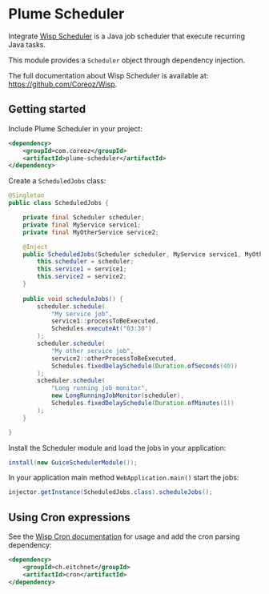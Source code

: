 Plume Scheduler
===============

Integrate [Wisp Scheduler](https://github.com/Coreoz/Wisp)
is a Java job scheduler that execute recurring Java tasks.

This module provides a `Scheduler` object through dependency injection.

The full documentation about Wisp Scheduler is available at:
<https://github.com/Coreoz/Wisp>.

Getting started
---------------
Include Plume Scheduler in your project:
```xml
<dependency>
    <groupId>com.coreoz</groupId>
    <artifactId>plume-scheduler</artifactId>
</dependency>
```

Create a `ScheduledJobs` class:
```java
@Singleton
public class ScheduledJobs {

    private final Scheduler scheduler;
    private final MyService service1;
    private final MyOtherService service2;

    @Inject
    public ScheduledJobs(Scheduler scheduler, MyService service1, MyOtherService service2) {
        this.scheduler = scheduler;
        this.service1 = service1;
        this.service2 = service2;
    }
    
    public void scheduleJobs() {
        scheduler.schedule(
            "My service job",
            service1::processToBeExecuted,
            Schedules.executeAt("03:30")
        );
        scheduler.schedule(
            "My other service job",
            service2::otherProcessToBeExecuted,
            Schedules.fixedDelaySchedule(Duration.ofSeconds(40))
        );
        scheduler.schedule(
            "Long running job monitor",
            new LongRunningJobMonitor(scheduler),
            Schedules.fixedDelaySchedule(Duration.ofMinutes(1))
        );
    }

}
```

Install the Scheduler module and load the jobs in your application:

```java
install(new GuiceSchedulerModule());
```

In your application main method `WebApplication.main()` start the jobs:

```java
injector.getInstance(ScheduledJobs.class).scheduleJobs();
```

Using Cron expressions
----------------------
See the [Wisp Cron documentation](https://github.com/Coreoz/Wisp#cron) for usage and add the cron parsing dependency:
```xml
<dependency>
    <groupId>ch.eitchnet</groupId>
    <artifactId>cron</artifactId>
</dependency>
```
